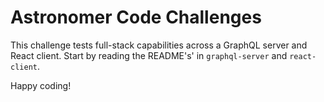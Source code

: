 # Astronomer Code Challenges

This challenge tests full-stack capabilities across a GraphQL server and React client.
Start by reading the README's' in `graphql-server` and `react-client`.

Happy coding!
